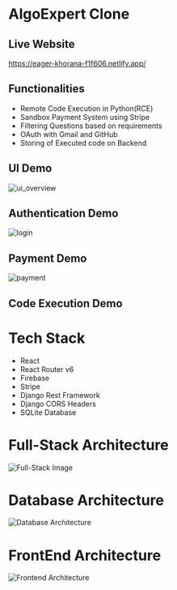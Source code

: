 # AlgoExpert Clone

## Live Website
https://eager-khorana-f1f606.netlify.app/ 

## Functionalities
+ Remote Code Execution in Python(RCE)
+ Sandbox Payment System using Stripe
+ Filtering Questions based on requirements
+ OAuth with Gmail and GitHub
+ Storing of Executed code on Backend

## UI Demo
![ui_overview](https://user-images.githubusercontent.com/80830461/152632145-c610566f-3af7-49ec-b83c-db816a98e88e.gif)

## Authentication Demo
![login](https://user-images.githubusercontent.com/80830461/152632133-9b029de2-483a-45e0-a602-6baf69df962d.gif)

## Payment Demo
![payment](https://github.com/himanshuc11/AlgoExpertFullStack/blob/master/payment.gif)

## Code Execution Demo


# Tech Stack
+ React
+ React Router v6
+ Firebase
+ Stripe
+ Django Rest Framework
+ Django CORS Headers
+ SQLite Database

# Full-Stack Architecture

![Full-Stack Image](https://user-images.githubusercontent.com/80830461/152535388-10d49128-c00b-4280-b5c2-b8a8ea6b7ce1.jpeg)

# Database Architecture
![Database Architecture](https://user-images.githubusercontent.com/80830461/152535487-ca9c9abb-42b6-456c-a297-c8bf68ac8dc7.jpeg)

# FrontEnd Architecture
![Frontend Architecture](https://user-images.githubusercontent.com/80830461/152535570-7b14291f-b25c-48fa-aaf3-7d6a2e250f4a.jpeg)




